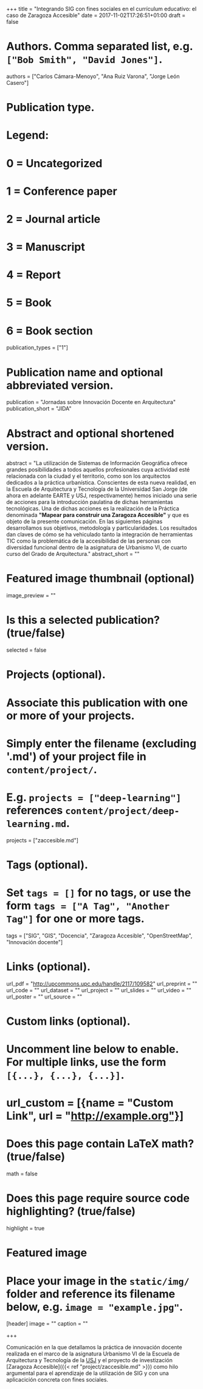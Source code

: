 +++
title = "Integrando SIG con fines sociales en el currículum educativo: el caso de Zaragoza Accesible"
date = 2017-11-02T17:26:51+01:00
draft = false

# Authors. Comma separated list, e.g. `["Bob Smith", "David Jones"]`.
authors = ["Carlos Cámara-Menoyo", "Ana Ruiz Varona", "Jorge León Casero"]

# Publication type.
# Legend:
# 0 = Uncategorized
# 1 = Conference paper
# 2 = Journal article
# 3 = Manuscript
# 4 = Report
# 5 = Book
# 6 = Book section
publication_types = ["1"]

# Publication name and optional abbreviated version.
publication = "Jornadas sobre Innovación Docente en Arquitectura"
publication_short = "JIDA"

# Abstract and optional shortened version.
abstract = "La utilización de Sistemas de Información Geográfica ofrece grandes posibilidades a todos aquellos profesionales cuya actividad esté relacionada con la ciudad y el territorio, como son los arquitectos dedicados a la práctica urbanística. Conscientes de esta nueva realidad, en la Escuela de Arquitectura y Tecnología de la Universidad San Jorge (de ahora en adelante EARTE y USJ, respectivamente) hemos iniciado una serie de acciones para la introducción paulatina de dichas herramientas tecnológicas. Una de dichas acciones es la realización de la Práctica denominada **\"Mapear para construir una Zaragoza Accesible\"** y que es objeto de la presente comunicación. En las siguientes páginas desarrollamos sus objetivos, metodología y particularidades. Los resultados dan claves de cómo se ha vehiculado tanto la integración de herramientas TIC como la problemática de la accesibilidad de las personas con diversidad funcional dentro de la asignatura de Urbanismo VI, de cuarto curso del Grado de Arquitectura."
abstract_short = ""

# Featured image thumbnail (optional)
image_preview = ""

# Is this a selected publication? (true/false)
selected = false

# Projects (optional).
#   Associate this publication with one or more of your projects.
#   Simply enter the filename (excluding '.md') of your project file in `content/project/`.
#   E.g. `projects = ["deep-learning"]` references `content/project/deep-learning.md`.
projects = ["zaccesible.md"]

# Tags (optional).
#   Set `tags = []` for no tags, or use the form `tags = ["A Tag", "Another Tag"]` for one or more tags.
tags = ["SIG", "GIS", "Docencia", "Zaragoza Accesible", "OpenStreetMap", "Innovación docente"]

# Links (optional).
url_pdf = "http://upcommons.upc.edu/handle/2117/109582"
url_preprint = ""
url_code = ""
url_dataset = ""
url_project = ""
url_slides = ""
url_video = ""
url_poster = ""
url_source = ""

# Custom links (optional).
#   Uncomment line below to enable. For multiple links, use the form `[{...}, {...}, {...}]`.
# url_custom = [{name = "Custom Link", url = "http://example.org"}]

# Does this page contain LaTeX math? (true/false)
math = false

# Does this page require source code highlighting? (true/false)
highlight = true

# Featured image
# Place your image in the `static/img/` folder and reference its filename below, e.g. `image = "example.jpg"`.
[header]
image = ""
caption = ""

+++

Comunicación en la que detallamos la práctica de innovación docente realizada en el marco de la asignatura Urbanismo VI de la Escuela de Arquitectura y Tecnología de la [USJ](http://usj.es) y el proyecto de investización [Zaragoza Accesible]({{< ref "project/zaccesible.md" >}}) como hilo argumental para el aprendizaje de la utilización de SIG y con una aplicacición concreta con fines sociales.
